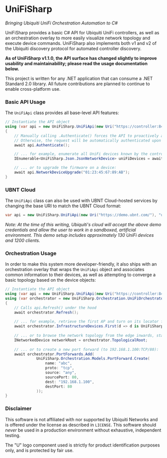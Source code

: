 # UniFiSharp

_Bringing Ubiquiti UniFi Orchestration Automation to C#_

UniFiSharp provides a basic C# API for Ubiquiti UniFi controllers, as well as an orchestration overlay to more easily visualize network topology and execute device commands. UniFiSharp also implements both v1 and v2 of the Ubiquiti discovery protocol for automated controller discovery.

**As of UniFiSharp v1.1.0, the API surface has changed slightly to improve usability and maintainability; please read the usage documentation below.**

This project is written for any .NET application that can consume a .NET Standard 2.0 library. All future contributions are planned to continue to enable cross-platform use.

### Basic API Usage
The `UniFiApi` class provides all base-level API features:

```csharp
// Instantiate the API object
using (var api = new UniFiSharp.UniFiApi(new Uri("https://controller:8443"), "username", "password", "siteName"))
{
    // Manually calling .Authenticate() forces the API to proactively authenticate.
    // Otherwise, the request will be automatically authenticated upon receiving an unauthorized error.
	await api.Authenticate();

	// ... for example, enumerate all UniFi devices known by the controller:
    IEnumerable<UniFiSharp.Json.JsonNetworkDevice> uniFiDevices = await api.NetworkDeviceList();

	// ... or to upgrade the firmware on a device:
	await api.NetworkDeviceUpgrade("01:23:45:67:89:AB");
}
```

### UBNT Cloud
The `UniFiApi` class can also be used with UBNT Cloud-hosted services by changing the base URI to match the UBNT Cloud format:

```csharp
var api = new UniFiSharp.UniFiApi(new Uri("https://demo.ubnt.com/"), "username", "password")
```

*Note: At the time of this writing, Ubiquiti's cloud will accept the above demo credentials and allow the user to work in a sandboxed, artificial environment. This demo setup includes approximately 130 UniFi devices and 1200 clients.*

### Orchestration Usage
In order to make this system more developer-friendly, it also ships with an orchestration overlay that wraps the `UniFiApi` object and associates common information to their devices, as well as attempting to converge a basic topology based on the device objects:

```csharp
// Instantiate the API object
using (var api = new UniFiSharp.UniFiApi(new Uri("https://controller:8443"), "username", "password", "siteName"))
using (var orchestrator = new UniFiSharp.Orchestration.UniFiOrchestrator(api))
{    
    // Calls api.Refresh() under the hood
    await orchestrator.Refresh();
    
    // ... for example, retrieve the first AP and turn on its locator for 5 seconds:
    await orchestrator.InfrastructureDevices.First(d => d is UniFiSharp.Orchestration.Devices.AccessPointInfrastructureNetworkedDevice).Locate(5000);
    
    // ... or to browse the network topology from the edge inwards, start from:
    INetworkedDevice networkRoot = orchestrator.TopologicalRoot;
    
    // ... or to create a new port forward (to 192.168.1.100:TCP/80):
    await orchestrator.PortForwards.Add(
              UniFiSharp.Orchestration.Models.PortForward.Create(
                  name: "abc",
                  proto: "tcp",
                  source: "any",
                  sourcePort: 80,
                  dest: "192.168.1.100",
                  destPort: 80
              ));
}
```

### Disclaimer
This software is not affiliated with nor supported by Ubiquiti Networks and is offered under the license as described in `LICENSE`. This software should *never* be used in a production environment without exhaustive, independent testing.

The "U" logo component used is strictly for product identification purposes only, and is protected by fair use.